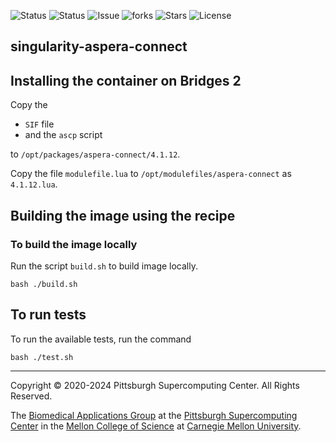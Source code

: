 ![Status](https://github.com/pscedu/singularity-aspera-connect/actions/workflows/main.yml/badge.svg)
![Status](https://github.com/pscedu/singularity-aspera-connect/actions/workflows/pretty.yml/badge.svg)
![Issue](https://img.shields.io/github/issues/pscedu/singularity-aspera-connect)
![forks](https://img.shields.io/github/forks/pscedu/singularity-aspera-connect)
![Stars](https://img.shields.io/github/stars/pscedu/singularity-aspera-connect)
![License](https://img.shields.io/github/license/pscedu/singularity-aspera-connect)

## singularity-aspera-connect
## Installing the container on Bridges 2
Copy the

* `SIF` file
* and the `ascp` script

to `/opt/packages/aspera-connect/4.1.12`.

Copy the file `modulefile.lua` to `/opt/modulefiles/aspera-connect` as `4.1.12.lua`.

## Building the image using the recipe
### To build the image locally
Run the script `build.sh` to build image locally.

```
bash ./build.sh
```

## To run tests
To run the available tests, run the command

```
bash ./test.sh
```

---
Copyright © 2020-2024 Pittsburgh Supercomputing Center. All Rights Reserved.

The [Biomedical Applications Group](https://www.psc.edu/biomedical-applications/) at the [Pittsburgh Supercomputing
Center](http://www.psc.edu) in the [Mellon College of Science](https://www.cmu.edu/mcs/) at [Carnegie Mellon University](http://www.cmu.edu).

